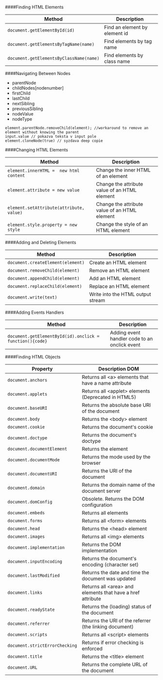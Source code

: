 ####Finding HTML Elements

Method | Description
--- | ---
```document.getElementById(id)```	| Find an element by element id
```document.getElementsByTagName(name)```|	Find elements by tag name
```document.getElementsByClassName(name)```|	Find elements by class name

####Navigating Between Nodes
- parentNode
- childNodes[nodenumber]
- firstChild
- lastChild
- nextSibling
- previousSibling
- nodeValue
- nodeType

```JS
element.parentNode.removeChild(element); //workaround to remove an element without knowing the parent
input.value // pokazva teksta v input pole
element.cloneNode(true) // syzdava deep copie
```

####Changing HTML Elements

Method|	Description
---|---
```element.innerHTML =  new html content```|	Change the inner HTML of an element
```element.attribute = new value```|	Change the attribute value of an HTML element
```element.setAttribute(attribute, value)```|	Change the attribute value of an HTML element
```element.style.property = new style```|	Change the style of an HTML element

####Adding and Deleting Elements

Method|	Description
---|---
```document.createElement(element)```|	Create an HTML element
```document.removeChild(element)```|	Remove an HTML element
```document.appendChild(element)```|	Add an HTML element
```document.replaceChild(element)```|	Replace an HTML element
```document.write(text)```|	Write into the HTML output stream

####Adding Events Handlers

Method|	Description
---|---
```document.getElementById(id).onclick = function(){code}```|	Adding event handler code to an onclick event

####Finding HTML Objects

Property|	Description	DOM
---|---
```document.anchors``` |	Returns all \<a\> elements that have a name attribute
```document.applets``` |	Returns all \<applet\> elements (Deprecated in HTML5)
```document.baseURI``` |	Returns the absolute base URI of the document
```document.body``` |	Returns the \<body\> element
```document.cookie``` |	Returns the document's cookie
```document.doctype``` |	Returns the document's doctype
```document.documentElement``` |	Returns the <html> element
```document.documentMode``` |	Returns the mode used by the browser
```document.documentURI``` |	Returns the URI of the document
```document.domain``` |	Returns the domain name of the document server
```document.domConfig``` |	Obsolete. Returns the DOM configuration
```document.embeds``` |	Returns all <embed> elements
```document.forms``` |	Returns all \<form\> elements
```document.head``` |	Returns the \<head\> element
```document.images``` |	Returns all \<img\> elements
```document.implementation``` |	Returns the DOM implementation
```document.inputEncoding``` |	Returns the document's encoding (character set)
```document.lastModified``` |	Returns the date and time the document was updated
```document.links``` |	Returns all \<area\> and <a> elements that have a href attribute
```document.readyState``` |	Returns the (loading) status of the document
```document.referrer``` |	Returns the URI of the referrer (the linking document)
```document.scripts``` |	Returns all \<script\> elements
```document.strictErrorChecking``` |	Returns if error checking is enforced
```document.title``` |	Returns the \<title\> element
```document.URL``` |	Returns the complete URL of the document
